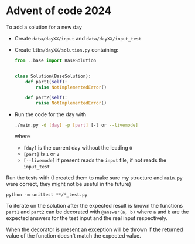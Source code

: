 # Advent of code 2024

To add a solution for a new day

- Create `data/dayXX/input` and `data/dayXX/input_test`
- Create `libs/dayXX/solution.py` containing:

  ```python
  from ..base import BaseSolution


  class Solution(BaseSolution):
      def part1(self):
          raise NotImplementedError()

      def part2(self):
          raise NotImplementedError()
  ```

- Run the code for the day with

  ```bash
  ./main.py -d [day] -p [part] [-l or --livemode]
  ```

  where

  - `[day]` is the current day without the leading `0`
  - `[part]` is `1` or `2`
  - `[--livemode]` if present reads the `input` file, if not reads the `input_test`

Run the tests with (I created them to make sure my structure and `main.py` were correct, they might not be useful in the future)

```shell
python -m unittest **/*_test.py
```

To iterate on the solution after the expected result is known the functions `part1` and `part2` can be decorated with `@answer(a, b)` where `a` and `b` are the expected answers for the test input and the real input respectively.

When the decorator is present an exception will be thrown if the returned value of the function doesn't match the expected value.
